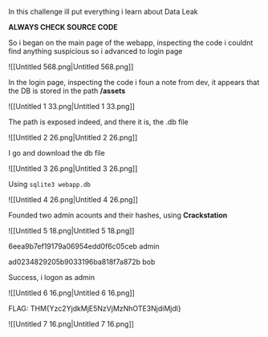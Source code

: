 In this challenge ill put everything i learn about Data Leak

  

**ALWAYS CHECK SOURCE CODE**

So i began on the main page of the webapp, inspecting the code i couldnt find anything suspicious so i advanced to login page

![[Untitled 568.png|Untitled 568.png]]

In the login page, inspecting the code i foun a note from dev, it appears that the DB is stored in the path **/assets**

![[Untitled 1 33.png|Untitled 1 33.png]]

The path is exposed indeed, and there it is, the .db file

![[Untitled 2 26.png|Untitled 2 26.png]]

I go and download the db file

![[Untitled 3 26.png|Untitled 3 26.png]]

Using `sqlite3 webapp.db`

![[Untitled 4 26.png|Untitled 4 26.png]]

Founded two admin acounts and their hashes, using **Crackstation**

![[Untitled 5 18.png|Untitled 5 18.png]]

6eea9b7ef19179a06954edd0f6c05ceb admin

ad0234829205b9033196ba818f7a872b bob

Success, i logon as admin

![[Untitled 6 16.png|Untitled 6 16.png]]

FLAG: THM{Yzc2YjdkMjE5NzVjMzNhOTE3NjdiMjdl}

![[Untitled 7 16.png|Untitled 7 16.png]]